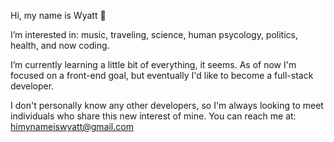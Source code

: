 Hi, my name is Wyatt 👋

I’m interested in: 
music, traveling, science, human psycology, politics, health, and now coding.

I’m currently learning a little bit of everything, it seems.
As of now I'm focused on a front-end goal, but eventually I'd like to become a full-stack developer.

I don't personally know any other developers, so I'm always looking to meet individuals who share this new interest of mine.
You can reach me at: himynameiswyatt@gmail.com
